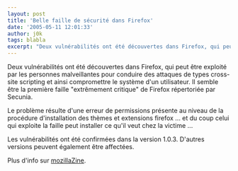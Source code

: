 ```yaml
---
layout: post
title: 'Belle faille de sécurité dans Firefox'
date: '2005-05-11 12:01:33'
author: j0k
tags: blabla
excerpt: "Deux vulnérabilités ont été découvertes dans Firefox, qui peut être exploité par les personnes malveillantes pour conduire des attaques de types cross-site scripting et ainsi compromettre le système d'un utilisateur.   Il semble être la première faille \"extrêmement critique\" de Firefox répertoriée par Secunia.  \n  \nLe problème résulte d'une erreur de      …"
---
```


Deux vulnérabilités ont été découvertes dans Firefox, qui peut être exploité par les personnes malveillantes pour conduire des attaques de types cross-site scripting et ainsi compromettre le système d'un utilisateur.   Il semble être la première faille "extrêmement critique" de Firefox répertoriée par Secunia.

Le problème résulte d'une erreur de permissions présente au niveau de la procédure d'installation des thèmes et extensions firefox ... et du coup celui qui exploite la faille peut installer ce qu'il veut chez la victime ...

Les vulnérabilités ont été confirmées dans la version 1.0.3. D'autres versions peuvent également être affectées.

Plus d'info sur [mozillaZine](http://www.mozillazine-fr.org/archive.phtml?article=6590).
